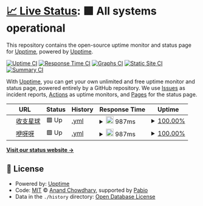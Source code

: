 # [📈 Live Status](https://upptime.github.io/upptime): <!--live status--> **🟩 All systems operational**

This repository contains the open-source uptime monitor and status page for [Upptime](https://upptime.js.org), powered by [Upptime](https://github.com/upptime/upptime).

[![Uptime CI](https://github.com/upptime/upptime/workflows/Uptime%20CI/badge.svg)](https://github.com/upptime/upptime/actions?query=workflow%3A%22Uptime+CI%22)
[![Response Time CI](https://github.com/upptime/upptime/workflows/Response%20Time%20CI/badge.svg)](https://github.com/upptime/upptime/actions?query=workflow%3A%22Response+Time+CI%22)
[![Graphs CI](https://github.com/upptime/upptime/workflows/Graphs%20CI/badge.svg)](https://github.com/upptime/upptime/actions?query=workflow%3A%22Graphs+CI%22)
[![Static Site CI](https://github.com/upptime/upptime/workflows/Static%20Site%20CI/badge.svg)](https://github.com/upptime/upptime/actions?query=workflow%3A%22Static+Site+CI%22)
[![Summary CI](https://github.com/upptime/upptime/workflows/Summary%20CI/badge.svg)](https://github.com/upptime/upptime/actions?query=workflow%3A%22Summary+CI%22)

With [Upptime](https://upptime.js.org), you can get your own unlimited and free uptime monitor and status page, powered entirely by a GitHub repository. We use [Issues](https://github.com/upptime/upptime/issues) as incident reports, [Actions](https://github.com/upptime/upptime/actions) as uptime monitors, and [Pages](https://upptime.github.io/upptime) for the status page.

<!--start: status pages-->
<!-- This summary is generated by Upptime (https://github.com/upptime/upptime) -->
<!-- Do not edit this manually, your changes will be overwritten -->
<!-- prettier-ignore -->
| URL | Status | History | Response Time | Uptime |
| --- | ------ | ------- | ------------- | ------ |
| <img alt="" src="https://icons.duckduckgo.com/ip3/szxq.top.ico" height="13"> [收支星球](https://szxq.top) | 🟩 Up | [.yml](https://github.com/TryBin03/upptime/commits/HEAD/history/.yml) | <details><summary><img alt="Response time graph" src="./graphs//response-time-week.png" height="20"> 987ms</summary><br><a href="https://upptime.github.io/upptime/history/"><img alt="Response time 1026" src="https://img.shields.io/endpoint?url=https%3A%2F%2Fraw.githubusercontent.com%2FTryBin03%2Fupptime%2FHEAD%2Fapi%2F%2Fresponse-time.json"></a><br><a href="https://upptime.github.io/upptime/history/"><img alt="24-hour response time 984" src="https://img.shields.io/endpoint?url=https%3A%2F%2Fraw.githubusercontent.com%2FTryBin03%2Fupptime%2FHEAD%2Fapi%2F%2Fresponse-time-day.json"></a><br><a href="https://upptime.github.io/upptime/history/"><img alt="7-day response time 987" src="https://img.shields.io/endpoint?url=https%3A%2F%2Fraw.githubusercontent.com%2FTryBin03%2Fupptime%2FHEAD%2Fapi%2F%2Fresponse-time-week.json"></a><br><a href="https://upptime.github.io/upptime/history/"><img alt="30-day response time 1017" src="https://img.shields.io/endpoint?url=https%3A%2F%2Fraw.githubusercontent.com%2FTryBin03%2Fupptime%2FHEAD%2Fapi%2F%2Fresponse-time-month.json"></a><br><a href="https://upptime.github.io/upptime/history/"><img alt="1-year response time 1026" src="https://img.shields.io/endpoint?url=https%3A%2F%2Fraw.githubusercontent.com%2FTryBin03%2Fupptime%2FHEAD%2Fapi%2F%2Fresponse-time-year.json"></a></details> | <details><summary><a href="https://upptime.github.io/upptime/history/">100.00%</a></summary><a href="https://upptime.github.io/upptime/history/"><img alt="All-time uptime 100.00%" src="https://img.shields.io/endpoint?url=https%3A%2F%2Fraw.githubusercontent.com%2FTryBin03%2Fupptime%2FHEAD%2Fapi%2F%2Fuptime.json"></a><br><a href="https://upptime.github.io/upptime/history/"><img alt="24-hour uptime 100.00%" src="https://img.shields.io/endpoint?url=https%3A%2F%2Fraw.githubusercontent.com%2FTryBin03%2Fupptime%2FHEAD%2Fapi%2F%2Fuptime-day.json"></a><br><a href="https://upptime.github.io/upptime/history/"><img alt="7-day uptime 100.00%" src="https://img.shields.io/endpoint?url=https%3A%2F%2Fraw.githubusercontent.com%2FTryBin03%2Fupptime%2FHEAD%2Fapi%2F%2Fuptime-week.json"></a><br><a href="https://upptime.github.io/upptime/history/"><img alt="30-day uptime 100.00%" src="https://img.shields.io/endpoint?url=https%3A%2F%2Fraw.githubusercontent.com%2FTryBin03%2Fupptime%2FHEAD%2Fapi%2F%2Fuptime-month.json"></a><br><a href="https://upptime.github.io/upptime/history/"><img alt="1-year uptime 100.00%" src="https://img.shields.io/endpoint?url=https%3A%2F%2Fraw.githubusercontent.com%2FTryBin03%2Fupptime%2FHEAD%2Fapi%2F%2Fuptime-year.json"></a></details>
| <img alt="" src="https://icons.duckduckgo.com/ip3/yiyayo.top.ico" height="13"> [咿呀呀](https://yiyayo.top) | 🟩 Up | [.yml](https://github.com/TryBin03/upptime/commits/HEAD/history/.yml) | <details><summary><img alt="Response time graph" src="./graphs//response-time-week.png" height="20"> 987ms</summary><br><a href="https://upptime.github.io/upptime/history/"><img alt="Response time 1026" src="https://img.shields.io/endpoint?url=https%3A%2F%2Fraw.githubusercontent.com%2FTryBin03%2Fupptime%2FHEAD%2Fapi%2F%2Fresponse-time.json"></a><br><a href="https://upptime.github.io/upptime/history/"><img alt="24-hour response time 984" src="https://img.shields.io/endpoint?url=https%3A%2F%2Fraw.githubusercontent.com%2FTryBin03%2Fupptime%2FHEAD%2Fapi%2F%2Fresponse-time-day.json"></a><br><a href="https://upptime.github.io/upptime/history/"><img alt="7-day response time 987" src="https://img.shields.io/endpoint?url=https%3A%2F%2Fraw.githubusercontent.com%2FTryBin03%2Fupptime%2FHEAD%2Fapi%2F%2Fresponse-time-week.json"></a><br><a href="https://upptime.github.io/upptime/history/"><img alt="30-day response time 1017" src="https://img.shields.io/endpoint?url=https%3A%2F%2Fraw.githubusercontent.com%2FTryBin03%2Fupptime%2FHEAD%2Fapi%2F%2Fresponse-time-month.json"></a><br><a href="https://upptime.github.io/upptime/history/"><img alt="1-year response time 1026" src="https://img.shields.io/endpoint?url=https%3A%2F%2Fraw.githubusercontent.com%2FTryBin03%2Fupptime%2FHEAD%2Fapi%2F%2Fresponse-time-year.json"></a></details> | <details><summary><a href="https://upptime.github.io/upptime/history/">100.00%</a></summary><a href="https://upptime.github.io/upptime/history/"><img alt="All-time uptime 100.00%" src="https://img.shields.io/endpoint?url=https%3A%2F%2Fraw.githubusercontent.com%2FTryBin03%2Fupptime%2FHEAD%2Fapi%2F%2Fuptime.json"></a><br><a href="https://upptime.github.io/upptime/history/"><img alt="24-hour uptime 100.00%" src="https://img.shields.io/endpoint?url=https%3A%2F%2Fraw.githubusercontent.com%2FTryBin03%2Fupptime%2FHEAD%2Fapi%2F%2Fuptime-day.json"></a><br><a href="https://upptime.github.io/upptime/history/"><img alt="7-day uptime 100.00%" src="https://img.shields.io/endpoint?url=https%3A%2F%2Fraw.githubusercontent.com%2FTryBin03%2Fupptime%2FHEAD%2Fapi%2F%2Fuptime-week.json"></a><br><a href="https://upptime.github.io/upptime/history/"><img alt="30-day uptime 100.00%" src="https://img.shields.io/endpoint?url=https%3A%2F%2Fraw.githubusercontent.com%2FTryBin03%2Fupptime%2FHEAD%2Fapi%2F%2Fuptime-month.json"></a><br><a href="https://upptime.github.io/upptime/history/"><img alt="1-year uptime 100.00%" src="https://img.shields.io/endpoint?url=https%3A%2F%2Fraw.githubusercontent.com%2FTryBin03%2Fupptime%2FHEAD%2Fapi%2F%2Fuptime-year.json"></a></details>

<!--end: status pages-->

[**Visit our status website →**](https://upptime.github.io/upptime)

## 📄 License

- Powered by: [Upptime](https://github.com/upptime/upptime)
- Code: [MIT](./LICENSE) © [Anand Chowdhary](https://anandchowdhary.com), supported by [Pabio](https://pabio.com)
- Data in the `./history` directory: [Open Database License](https://opendatacommons.org/licenses/odbl/1-0/)
